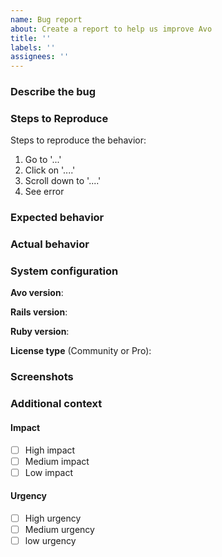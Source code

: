 ```yaml
---
name: Bug report
about: Create a report to help us improve Avo
title: ''
labels: ''
assignees: ''
---
```


### Describe the bug
<!--
A clear and concise description of what the bug is.
You can use https://avodemo.herokuapp.com as the base app for the given instructions.
-->

### Steps to Reproduce
Steps to reproduce the behavior:
1. Go to '...'
2. Click on '....'
3. Scroll down to '....'
4. See error

### Expected behavior
<!-- Tell us what should happen -->

### Actual behavior
<!-- Tell us what happens instead -->

### System configuration
**Avo version**:

**Rails version**:

**Ruby version**:

**License type** (Community or Pro):

### Screenshots
<!-- If applicable, add screenshots to help explain your problem. -->

### Additional context
<!-- Add any other context about the problem here. -->

<!--
How much are you impacted by this issue?
Please set a level for Impact and Urgency
-->
#### Impact

 - [ ] High impact
 - [ ] Medium impact
 - [ ] Low impact

#### Urgency

 - [ ] High urgency
 - [ ] Medium urgency
 - [ ] low urgency
